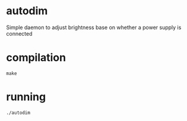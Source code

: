 # autodim
Simple daemon to adjust brightness base on whether a power supply is connected

# compilation
    make

# running
    ./autodim
